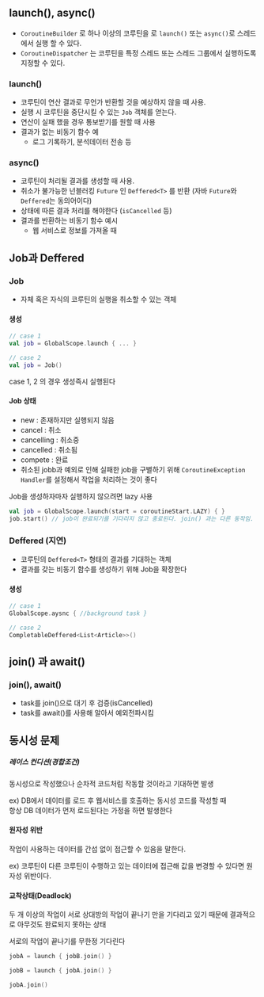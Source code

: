 ## launch(), async()

- `CoroutineBuilder` 로 하나 이상의 코루틴을  로 `launch()` 또는 `async()`로 스레드에서 실행 할 수 있다.
- `CoroutineDispatcher` 는 코루틴을 특정 스레드 또는 스레드 그룹에서 실행하도록 지정할 수 있다.

### launch()
- 코루틴이 연산 결과로 무언가 반환할 것을 예상하지 않을 때 사용. 
- 실행 시 코루틴을 중단시킬 수 있는 `Job` 객체를 얻는다.
- 연산이 실패 했을 경우 통보받기를 원할 때 사용
- 결과가 없는 비동기 함수 예
  - 로그 기록하기, 분석데이터 전송 등

### async()
- 코루틴이 처리될 결과를 생성할 때 사용. 
- 취소가 불가능한 넌블러킹 `Future` 인 `Deffered<T>` 를 반환 (자바 `Future`와 `Deffered`는 동의어이다)
- 상태에 따른 결과 처리를 해야한다 (`isCancelled` 등)
- 결과를 반환하는 비동기 함수 예시
  - 웹 서비스로 정보를 가져올 때

## Job과 Deffered

### Job
- 자체 혹은 자식의 코루틴의 실행을 취소할 수 있는 객체

#### 생성
```kotlin
// case 1
val job = GlobalScope.launch { ... }

// case 2
val job = Job()
```
case 1, 2 의 경우 생성즉시 실행된다

#### Job 상태
- new : 존재하지만 실행되지 않음
- cancel : 취소
- cancelling : 취소중
- cancelled : 취소됨
- compete : 완료
- 취소된 jobb과 예외로 인해 실패한 job을 구별하기 위해 `CoroutineException Handler`를 설정해서 작업을 처리하는 것이 좋다

Job을 생성하자마자 실행하지 않으려면 lazy 사용
```kotlin
val job = GlobalScope.launch(start = coroutineStart.LAZY) { }
job.start() // job이 완료되기를 기다리지 않고 종료된다. join() 과는 다른 동작임.
```

### Deffered (지연)
- 코루틴의 `Deffered<T>` 형태의 결과를 기대하는 객체
- 결과를 갖는 비동기 함수를 생성하기 위해 Job을 확장한다

#### 생성
```kotlin
// case 1 
GlobalScope.aysnc { //background task }

// case 2
CompletableDeffered<List<Article>>()
```

## join() 과 await()

### join(), await()
- task를 join()으로 대기 후 검증(isCancelled)
- task를 await()를 사용해 알아서 예외전파시킴


## 동시성 문제

##### 레이스 컨디션(경합조건)

동시성으로 작성했으나 순차적 코드처럼 작동할 것이라고 기대하면 발생  

ex) DB에서 데이터를 로드 후 웹서비스를 호출하는 동시성 코드를 작성할 때  
항상 DB 데이터가 먼저 로드된다는 가정을 하면 발생한다

#### 원자성 위반

작업이 사용하는 데이터를 간섭 없이 접근할 수 있음을 말한다.  

ex) 코루틴이 다른 코루틴이 수행하고 있는 데이터에 접근해 값을 변경할 수 있다면 원자성 위반이다.

#### 교착상태(Deadlock)

두 개 이상의 작업이 서로 상대방의 작업이 끝나기 만을 기다리고 있기 때문에 결과적으로 아무것도 완료되지 못하는 상태

서로의 작업이 끝나기를 무한정 기다린다
```kotlin
jobA = launch { jobB.join() }

jobB = launch { jobA.join() }

jobA.join()
```

